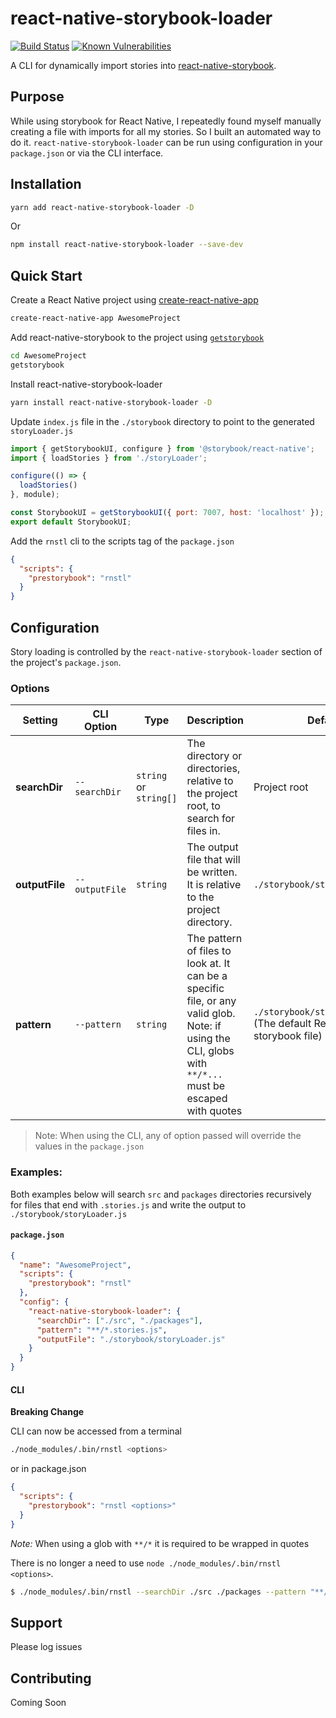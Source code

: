 # react-native-storybook-loader
[![Build Status](https://travis-ci.org/elderfo/react-native-storybook-loader.svg?branch=master)](https://travis-ci.org/elderfo/react-native-storybook-loader) [![Known Vulnerabilities](https://snyk.io/test/github/elderfo/react-native-storybook-loader/badge.svg)](https://snyk.io/test/github/elderfo/react-native-storybook-loader)


A CLI for dynamically import stories into [react-native-storybook](https://github.com/storybooks/react-native-storybook).

## Purpose

While using storybook for React Native, I repeatedly found myself manually creating a file with imports for all my stories. So I built an automated way to do it. `react-native-storybook-loader` can be run using configuration in your `package.json` or via the CLI interface.

## Installation

```bash
yarn add react-native-storybook-loader -D
```
Or
```bash
npm install react-native-storybook-loader --save-dev
```

## Quick Start

Create a React Native project using [create-react-native-app](https://facebook.github.io/react-native/blog/2017/03/13/introducing-create-react-native-app.html)
```bash
create-react-native-app AwesomeProject
```

Add react-native-storybook to the project using [`getstorybook`](https://getstorybook.io/docs/react-storybook/basics/quick-start-guide)
```bash
cd AwesomeProject
getstorybook
```

Install react-native-storybook-loader

```bash
yarn install react-native-storybook-loader -D
```

Update `index.js` file in the `./storybook` directory to point to the generated `storyLoader.js`

```javascript
import { getStorybookUI, configure } from '@storybook/react-native';
import { loadStories } from './storyLoader';

configure(() => {
  loadStories()
}, module);

const StorybookUI = getStorybookUI({ port: 7007, host: 'localhost' });
export default StorybookUI;
```

Add the `rnstl` cli to the scripts tag of the `package.json`

```json
{
  "scripts": {
    "prestorybook": "rnstl"
  }
}
```

## Configuration
Story loading is controlled by the `react-native-storybook-loader` section of the project's `package.json`. 

### Options

| Setting | CLI Option | Type | Description | Default | 
|---|---|---|---|---|
| **searchDir** | `--searchDir` | `string` or `string[]` | The directory or directories, relative to the project root, to search for files in. | Project root |
| **outputFile** | `--outputFile` | `string` | The output file that will be written. It is relative to the project directory. | `./storybook/storyLoader.js` | 
| **pattern** | `--pattern` | `string` | The pattern of files to look at. It can be a specific file, or any valid glob. Note: if using the CLI, globs with `**/*...` must be escaped with quotes | `./storybook/stories/index.js` (The default React Native storybook file) | 

> Note: When using the CLI, any of option passed will override the values in the `package.json`

### Examples:

Both examples below will search `src` and `packages` directories recursively for files that end with `.stories.js` and write the output to `./storybook/storyLoader.js`

#### `package.json`

```json
{
  "name": "AwesomeProject",
  "scripts": {
    "prestorybook": "rnstl"
  },
  "config": {
    "react-native-storybook-loader": {
      "searchDir": ["./src", "./packages"],
      "pattern": "**/*.stories.js",
      "outputFile": "./storybook/storyLoader.js"
    }
  }
}
```

#### CLI

**Breaking Change**

CLI can now be accessed from a terminal 
```bash
./node_modules/.bin/rnstl <options>
```
or in package.json 
```json
{
  "scripts": {
    "prestorybook": "rnstl <options>"
  }
}
```

_Note:_ When using a glob with `**/*` it is required to be wrapped in quotes

There is no longer a need to use `node ./node_modules/.bin/rnstl
<options>`.

```bash
$ ./node_modules/.bin/rnstl --searchDir ./src ./packages --pattern "**/*.stories.js" --outputFile ./storybook/storyLoader.js
```

## Support
Please log issues

## Contributing
Coming Soon
